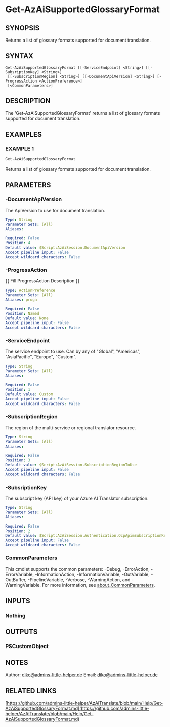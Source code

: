 ﻿---
external help file: AzAiTranslate-help.xml
Module Name: AzAiTranslate
online version: https://github.com/admins-little-helper/AzAiTranslate/blob/main/Help/Get-AzAiSupportedGlossaryFormat.md
schema: 2.0.0
---

# Get-AzAiSupportedGlossaryFormat

## SYNOPSIS

Returns a list of glossary formats supported for document translation.

## SYNTAX

```
Get-AzAiSupportedGlossaryFormat [[-ServiceEndpoint] <String>] [[-SubsriptionKey] <String>]
 [[-SubscriptionRegion] <String>] [[-DocumentApiVersion] <String>] [-ProgressAction <ActionPreference>]
 [<CommonParameters>]
```

## DESCRIPTION

The 'Get-AzAiSupportedGlossaryFormat' returns a list of glossary formats supported for document translation.

## EXAMPLES

### EXAMPLE 1

```PowerShell
Get-AzAiSupportedGlossaryFormat
```

Returns a list of glossary formats supported for document translation.

## PARAMETERS

### -DocumentApiVersion

The ApiVersion to use for document translation.

```yaml
Type: String
Parameter Sets: (All)
Aliases:

Required: False
Position: 4
Default value: $Script:AzAiSession.DocumentApiVersion
Accept pipeline input: False
Accept wildcard characters: False
```

### -ProgressAction

{{ Fill ProgressAction Description }}

```yaml
Type: ActionPreference
Parameter Sets: (All)
Aliases: proga

Required: False
Position: Named
Default value: None
Accept pipeline input: False
Accept wildcard characters: False
```

### -ServiceEndpoint

The service endpoint to use.
Can by any of "Global", "Americas", "AsiaPacific", "Europe", "Custom".

```yaml
Type: String
Parameter Sets: (All)
Aliases:

Required: False
Position: 1
Default value: Custom
Accept pipeline input: False
Accept wildcard characters: False
```

### -SubscriptionRegion

The region of the multi-service or regional translator resource.

```yaml
Type: String
Parameter Sets: (All)
Aliases:

Required: False
Position: 3
Default value: $Script:AzAiSession.SubscriptionRegionToUse
Accept pipeline input: False
Accept wildcard characters: False
```

### -SubsriptionKey

The subscript key (API key) of your Azure AI Translator subscription.

```yaml
Type: String
Parameter Sets: (All)
Aliases:

Required: False
Position: 2
Default value: $Script:AzAiSession.Authentication.OcpApimSubscriptionKey
Accept pipeline input: False
Accept wildcard characters: False
```

### CommonParameters

This cmdlet supports the common parameters: -Debug, -ErrorAction, -ErrorVariable, -InformationAction, -InformationVariable, -OutVariable, -OutBuffer, -PipelineVariable, -Verbose, -WarningAction, and -WarningVariable. For more information, see [about_CommonParameters](http://go.microsoft.com/fwlink/?LinkID=113216).

## INPUTS

### Nothing

## OUTPUTS

### PSCustomObject

## NOTES

Author:     <diko@admins-little-helper.de>
Email:      <diko@admins-little-helper.de>

## RELATED LINKS

[https://github.com/admins-little-helper/AzAiTranslate/blob/main/Help/Get-AzAiSupportedGlossaryFormat.md](https://github.com/admins-little-helper/AzAiTranslate/blob/main/Help/Get-AzAiSupportedGlossaryFormat.md)
